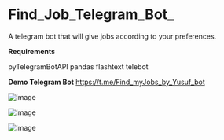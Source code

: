 # Find_Job_Telegram_Bot_
A telegram bot that will give jobs according to your preferences.

**Requirements**

pyTelegramBotAPI
pandas
flashtext
telebot

**Demo Telegram Bot**
https://t.me/Find_myJobs_by_Yusuf_bot

![image](https://github.com/12194916/Find_Job_Telegram_Bot_/assets/90163078/d540067c-5905-44c4-84eb-6f23f2ae8584)


![image](https://github.com/12194916/Find_Job_Telegram_Bot_/assets/90163078/38fbf650-6df5-4f67-8cf6-3598752cd320)


![image](https://github.com/12194916/Find_Job_Telegram_Bot_/assets/90163078/c68932ab-a928-48f6-b3c6-a8a3f21510ad)


